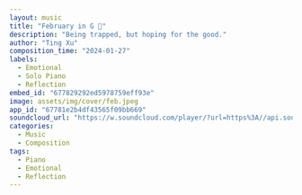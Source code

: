 ```yaml
---
layout: music
title: "February in G 🎵"
description: "Being trapped, but hoping for the good."
author: "Ting Xu"
composition_time: "2024-01-27"
labels:
  - Emotional
  - Solo Piano
  - Reflection
embed_id: "677829292ed5978759eff93e"
image: assets/img/cover/feb.jpeg
app_id: "67781e2b4df43565f09bb669"
soundcloud_url: "https://w.soundcloud.com/player/?url=https%3A//api.soundcloud.com/tracks/1455431401&color=%23ff5500&auto_play=false&hide_related=false&show_comments=true&show_user=true&show_reposts=false&show_teaser=true&visual=true"
categories:
  - Music
  - Composition
tags:
  - Piano
  - Emotional
  - Reflection
---
```

